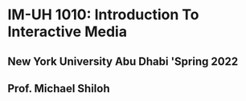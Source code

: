 # IM-UH 1010: Introduction To Interactive Media
## New York University Abu Dhabi 'Spring 2022
## Prof. Michael Shiloh
